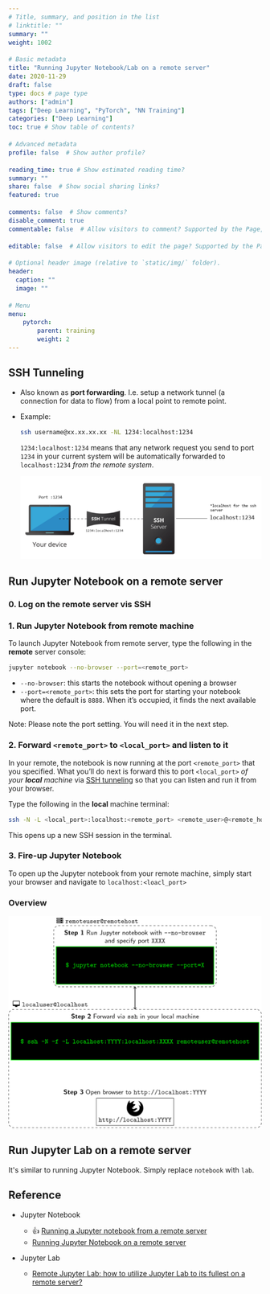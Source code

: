 ```yaml
---
# Title, summary, and position in the list
# linktitle: ""
summary: ""
weight: 1002

# Basic metadata
title: "Running Jupyter Notebook/Lab on a remote server"
date: 2020-11-29
draft: false
type: docs # page type
authors: ["admin"]
tags: ["Deep Learning", "PyTorch", "NN Training"]
categories: ["Deep Learning"]
toc: true # Show table of contents?

# Advanced metadata
profile: false  # Show author profile?

reading_time: true # Show estimated reading time?
summary: ""
share: false  # Show social sharing links?
featured: true

comments: false  # Show comments?
disable_comment: true
commentable: false  # Allow visitors to comment? Supported by the Page, Post, and Docs content types.

editable: false  # Allow visitors to edit the page? Supported by the Page, Post, and Docs content types.

# Optional header image (relative to `static/img/` folder).
header:
  caption: ""
  image: ""

# Menu
menu: 
    pytorch:
        parent: training
        weight: 2
---
```


## **SSH Tunneling**

- Also known as **port forwarding**. I.e. setup a network tunnel (a connection for data to flow) from a local point to remote point.

- Example:

  ```bash
  ssh username@xx.xx.xx.xx -NL 1234:localhost:1234
  ```

  `1234:localhost:1234` means that any network request you send to port `1234` in your current system will be automatically forwarded to `localhost:1234` *from the remote system*.

  ![1*uGLPZIeLPkvvaRkVG1-tkw](https://raw.githubusercontent.com/EckoTan0804/upic-repo/master/uPic/1*uGLPZIeLPkvvaRkVG1-tkw.png)

## Run Jupyter Notebook on a remote server

### 0. Log on the remote server vis SSH

### 1. Run Jupyter Notebook from remote machine

To launch Jupyter Notebook from remote server, type the following in the **remote** server console:

```bash
jupyter notebook --no-browser --port=<remote_port>
```

- `--no-browser`: this starts the notebook without opening a browser
- `--port=<remote_port>`: this sets the port for starting your notebook where the default is `8888`. When it’s occupied, it finds the next available port.

Note: Please note the port setting. You will need it in the next step.

### 2. Forward `<remote_port>` to `<local_port>` and listen to it

In your remote, the notebook is now running at the port ``<remote_port>`` that you specified. What you’ll do next is forward this to port `<local_port>` *of your **local** machine* via [SSH tunneling](#ssh-tunnel) so that you can listen and run it from your browser.

Type the following in the **local** machine terminal:

```bash
ssh -N -L <local_port>:localhost:<remote_port> <remote_user>@<remote_host>
```

This opens up a new SSH session in the terminal.

### 3. Fire-up Jupyter Notebook

To open up the Jupyter notebook from your remote machine, simply start your browser and navigate to `localhost:<loacl_port>`

### Overview

<img src="https://raw.githubusercontent.com/EckoTan0804/upic-repo/master/uPic/jupyternotebook.png" alt="overview" style="zoom: 50%;" />



## Run Jupyter Lab on a remote server

It's similar to running Jupyter Notebook. Simply replace `notebook` with `lab`.

## Reference

- Jupyter Notebook
  - :thumbsup: [Running a Jupyter notebook from a remote server](https://ljvmiranda921.github.io/notebook/2018/01/31/running-a-jupyter-notebook/)
  - [Running Jupyter Notebook on a remote server](https://docs.anaconda.com/anaconda/user-guide/tasks/remote-jupyter-notebook/)

- Jupyter Lab
  - [Remote Jupyter Lab: how to utilize Jupyter Lab to its fullest on a remote server?](https://medium.com/spencerweekly/remote-jupyter-lab-how-to-utilize-jupyter-lab-to-its-fullest-on-a-remote-server-2a359159d2f6)

